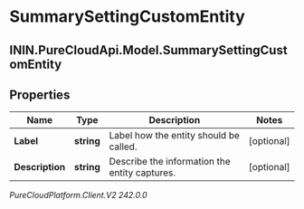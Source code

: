 # SummarySettingCustomEntity

## ININ.PureCloudApi.Model.SummarySettingCustomEntity

## Properties

|Name | Type | Description | Notes|
|------------ | ------------- | ------------- | -------------|
| **Label** | **string** | Label how the entity should be called. | [optional] |
| **Description** | **string** | Describe the information the entity captures. | [optional] |



_PureCloudPlatform.Client.V2 242.0.0_

